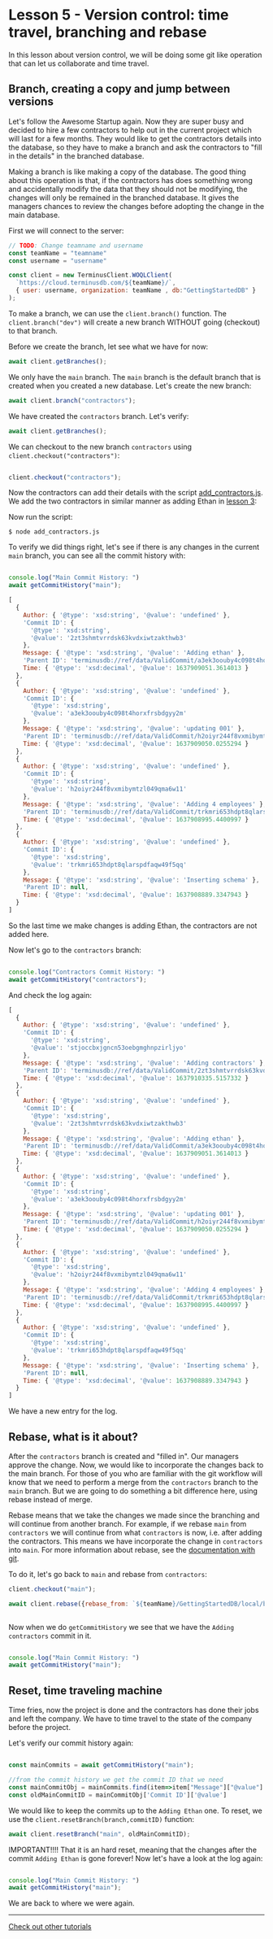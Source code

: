 # Lesson 5 - Version control: time travel, branching and rebase

In this lesson about version control, we will be doing some git like operation that can let us collaborate and time travel.

## Branch, creating a copy and jump between versions

Let's follow the Awesome Startup again. Now they are super busy and decided to hire a few contractors to help out in the current project which will last for a few months. They would like to get the contractors details into the database, so they have to make a branch and ask the contractors to "fill in the details" in the branched database.

Making a branch is like making a copy of the database. The good thing about this operation is that, if the contractors has does something wrong and accidentally modify the data that they should not be modifying, the changes will only be remained in the branched database. It gives the managers chances to review the changes before adopting the change in the main database.

First we will connect to the server:

```javascript
// TODO: Change teamname and username
const teamName = "teamname"
const username = "username"

const client = new TerminusClient.WOQLClient(
  `https://cloud.terminusdb.com/${teamName}/`,
  { user: username, organization: teamName , db:"GettingStartedDB" }
);
```

To make a branch, we can use the `client.branch()` function. The `client.branch("dev")` will create a new branch WITHOUT going (checkout) to that branch.

Before we create the branch, let see what we have for now:

```javascript
await client.getBranches();

```

We only have the `main` branch. The `main` branch is the default branch that is created when you created a new database. Let's create the new branch:

```javascript
await client.branch("contractors");

```

We have created the `contractors` branch. Let's verify:

```javascript
await client.getBranches();

```

We can checkout to the new branch `contractors` using `client.checkout("contractors")`:

```javascript

client.checkout("contractors");

```

Now the contractors can add their details with the script [add_contractors.js](add_contractors.js). We add the two contractors in similar manner as adding Ethan in [lesson 3](lesson_3.md):

Now run the script:

`$ node add_contractors.js`

To verify we did things right, let's see if there is any changes in the current `main` branch, you can see all the commit history with:

```javascript

console.log("Main Commit History: ")
await getCommitHistory("main");

```

```javascript
[
  {
    Author: { '@type': 'xsd:string', '@value': 'undefined' },
    'Commit ID': {
      '@type': 'xsd:string',
      '@value': '2zt3shmtvrrdsk63kvdxiwtzakthwb3'
    },
    Message: { '@type': 'xsd:string', '@value': 'Adding ethan' },
    'Parent ID': 'terminusdb://ref/data/ValidCommit/a3ek3oouby4c098t4horxfrsbdgyy2m',
    Time: { '@type': 'xsd:decimal', '@value': 1637909051.3614013 }
  },
  {
    Author: { '@type': 'xsd:string', '@value': 'undefined' },
    'Commit ID': {
      '@type': 'xsd:string',
      '@value': 'a3ek3oouby4c098t4horxfrsbdgyy2m'
    },
    Message: { '@type': 'xsd:string', '@value': 'updating 001' },
    'Parent ID': 'terminusdb://ref/data/ValidCommit/h2oiyr244f8vxmibymtzl049qma6w11',
    Time: { '@type': 'xsd:decimal', '@value': 1637909050.0255294 }
  },
  {
    Author: { '@type': 'xsd:string', '@value': 'undefined' },
    'Commit ID': {
      '@type': 'xsd:string',
      '@value': 'h2oiyr244f8vxmibymtzl049qma6w11'
    },
    Message: { '@type': 'xsd:string', '@value': 'Adding 4 employees' },
    'Parent ID': 'terminusdb://ref/data/ValidCommit/trkmri653hdpt8qlarspdfaqw49f5qq',
    Time: { '@type': 'xsd:decimal', '@value': 1637908995.4400997 }
  },
  {
    Author: { '@type': 'xsd:string', '@value': 'undefined' },
    'Commit ID': {
      '@type': 'xsd:string',
      '@value': 'trkmri653hdpt8qlarspdfaqw49f5qq'
    },
    Message: { '@type': 'xsd:string', '@value': 'Inserting schema' },
    'Parent ID': null,
    Time: { '@type': 'xsd:decimal', '@value': 1637908889.3347943 }
  }
]
```

So the last time we make changes is adding Ethan, the contractors are not added here.

Now let's go to the `contractors` branch:

```javascript

console.log("Contractors Commit History: ")
await getCommitHistory("contractors");

```

And check the log again:

```javascript
[
  {
    Author: { '@type': 'xsd:string', '@value': 'undefined' },
    'Commit ID': {
      '@type': 'xsd:string',
      '@value': 'stjoccbxjgncn53oebgmghnpzirljyo'
    },
    Message: { '@type': 'xsd:string', '@value': 'Adding contractors' },
    'Parent ID': 'terminusdb://ref/data/ValidCommit/2zt3shmtvrrdsk63kvdxiwtzakthwb3',
    Time: { '@type': 'xsd:decimal', '@value': 1637910335.5157332 }
  },
  {
    Author: { '@type': 'xsd:string', '@value': 'undefined' },
    'Commit ID': {
      '@type': 'xsd:string',
      '@value': '2zt3shmtvrrdsk63kvdxiwtzakthwb3'
    },
    Message: { '@type': 'xsd:string', '@value': 'Adding ethan' },
    'Parent ID': 'terminusdb://ref/data/ValidCommit/a3ek3oouby4c098t4horxfrsbdgyy2m',
    Time: { '@type': 'xsd:decimal', '@value': 1637909051.3614013 }
  },
  {
    Author: { '@type': 'xsd:string', '@value': 'undefined' },
    'Commit ID': {
      '@type': 'xsd:string',
      '@value': 'a3ek3oouby4c098t4horxfrsbdgyy2m'
    },
    Message: { '@type': 'xsd:string', '@value': 'updating 001' },
    'Parent ID': 'terminusdb://ref/data/ValidCommit/h2oiyr244f8vxmibymtzl049qma6w11',
    Time: { '@type': 'xsd:decimal', '@value': 1637909050.0255294 }
  },
  {
    Author: { '@type': 'xsd:string', '@value': 'undefined' },
    'Commit ID': {
      '@type': 'xsd:string',
      '@value': 'h2oiyr244f8vxmibymtzl049qma6w11'
    },
    Message: { '@type': 'xsd:string', '@value': 'Adding 4 employees' },
    'Parent ID': 'terminusdb://ref/data/ValidCommit/trkmri653hdpt8qlarspdfaqw49f5qq',
    Time: { '@type': 'xsd:decimal', '@value': 1637908995.4400997 }
  },
  {
    Author: { '@type': 'xsd:string', '@value': 'undefined' },
    'Commit ID': {
      '@type': 'xsd:string',
      '@value': 'trkmri653hdpt8qlarspdfaqw49f5qq'
    },
    Message: { '@type': 'xsd:string', '@value': 'Inserting schema' },
    'Parent ID': null,
    Time: { '@type': 'xsd:decimal', '@value': 1637908889.3347943 }
  }
]
```

We have a new entry for the log.

## Rebase, what is it about?

After the `contractors` branch is created and "filled in". Our managers approve the change. Now, we would like to incorporate the changes back to the main branch. For those of you who are familiar with the git workflow will know that we need to perform a merge from the `contractors` branch to the `main` branch. But we are going to do something a bit difference here, using rebase instead of merge.

Rebase means that we take the changes we made since the branching and will continue from another branch. For example, if we rebase `main` from `contractors` we will continue from what `contractors` is now, i.e. after adding the contractors. This means we have incorporate the change in `contractors` into `main`. For more information about rebase, see the [documentation with git](https://git-scm.com/docs/git-rebase).

To do it, let's go back to `main` and rebase from `contractors`:

```javascript
client.checkout("main");

await client.rebase({rebase_from: `${teamName}/GettingStartedDB/local/branch/contractors/`, message: "Merging from contractors",author: "user"});
  
```

Now when we do `getCommitHistory` we see that we have the `Adding contractors` commit in it.

```javascript

console.log("Main Commit History: ")
await getCommitHistory("main");

```

## Reset, time traveling machine

Time fries, now the project is done and the contractors has done their jobs and left the company. We have to time travel to the state of the company before the project.

Let's verify our commit history again:

```javascript

const mainCommits = await getCommitHistory("main");

//from the commit history we get the commit ID that we need 
const mainCommitObj = mainCommits.find(item=>item["Message"]["@value"] === 'Adding ethan')
const oldMainCommitID = mainCommitObj['Commit ID']['@value']
```

We would like to keep the commits up to the `Adding Ethan` one.
To reset, we use the `client.resetBranch(branch,commitID)` function:

```javascript
await client.resetBranch("main", oldMainCommitID); 
```

IMPORTANT!!!! That it is an hard reset, meaning that the changes after the commit `Adding Ethan` is gone forever!
Now let's have a look at the log again:

```javascript

console.log("Main Commit History: ")
await getCommitHistory("main");

```

We are back to where we were again.

---

[Check out other tutorials](README.md)
